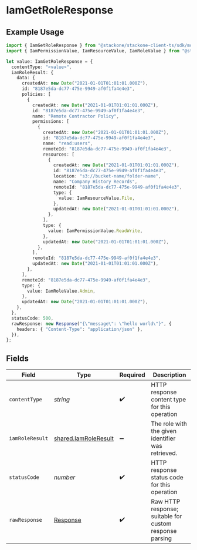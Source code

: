 # IamGetRoleResponse

## Example Usage

```typescript
import { IamGetRoleResponse } from "@stackone/stackone-client-ts/sdk/models/operations";
import { IamPermissionValue, IamResourceValue, IamRoleValue } from "@stackone/stackone-client-ts/sdk/models/shared";

let value: IamGetRoleResponse = {
  contentType: "<value>",
  iamRoleResult: {
    data: {
      createdAt: new Date("2021-01-01T01:01:01.000Z"),
      id: "8187e5da-dc77-475e-9949-af0f1fa4e4e3",
      policies: [
        {
          createdAt: new Date("2021-01-01T01:01:01.000Z"),
          id: "8187e5da-dc77-475e-9949-af0f1fa4e4e3",
          name: "Remote Contractor Policy",
          permissions: [
            {
              createdAt: new Date("2021-01-01T01:01:01.000Z"),
              id: "8187e5da-dc77-475e-9949-af0f1fa4e4e3",
              name: "read:users",
              remoteId: "8187e5da-dc77-475e-9949-af0f1fa4e4e3",
              resources: [
                {
                  createdAt: new Date("2021-01-01T01:01:01.000Z"),
                  id: "8187e5da-dc77-475e-9949-af0f1fa4e4e3",
                  location: "s3://bucket-name/folder-name",
                  name: "Company History Records",
                  remoteId: "8187e5da-dc77-475e-9949-af0f1fa4e4e3",
                  type: {
                    value: IamResourceValue.File,
                  },
                  updatedAt: new Date("2021-01-01T01:01:01.000Z"),
                },
              ],
              type: {
                value: IamPermissionValue.ReadWrite,
              },
              updatedAt: new Date("2021-01-01T01:01:01.000Z"),
            },
          ],
          remoteId: "8187e5da-dc77-475e-9949-af0f1fa4e4e3",
          updatedAt: new Date("2021-01-01T01:01:01.000Z"),
        },
      ],
      remoteId: "8187e5da-dc77-475e-9949-af0f1fa4e4e3",
      type: {
        value: IamRoleValue.Admin,
      },
      updatedAt: new Date("2021-01-01T01:01:01.000Z"),
    },
  },
  statusCode: 500,
  rawResponse: new Response("{\"message\": \"hello world\"}", {
    headers: { "Content-Type": "application/json" },
  }),
};
```

## Fields

| Field                                                                 | Type                                                                  | Required                                                              | Description                                                           |
| --------------------------------------------------------------------- | --------------------------------------------------------------------- | --------------------------------------------------------------------- | --------------------------------------------------------------------- |
| `contentType`                                                         | *string*                                                              | :heavy_check_mark:                                                    | HTTP response content type for this operation                         |
| `iamRoleResult`                                                       | [shared.IamRoleResult](../../../sdk/models/shared/iamroleresult.md)   | :heavy_minus_sign:                                                    | The role with the given identifier was retrieved.                     |
| `statusCode`                                                          | *number*                                                              | :heavy_check_mark:                                                    | HTTP response status code for this operation                          |
| `rawResponse`                                                         | [Response](https://developer.mozilla.org/en-US/docs/Web/API/Response) | :heavy_check_mark:                                                    | Raw HTTP response; suitable for custom response parsing               |